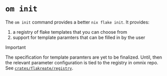 # `om init`

The `om init` command provides a better `nix flake init`. It provides:

1. a registry of flake templates that you can choose from
2. support for template paramters that can be filled in by the user

> [!IMPORTANT]
> The specification for template paramters are yet to be finalized. Until, then the relevant parameter configuration is tied to the registry in omnix repo. See [`crates/flakreate/registry`](https://github.com/juspay/omnix/tree/main/crates/flakreate/registry).
